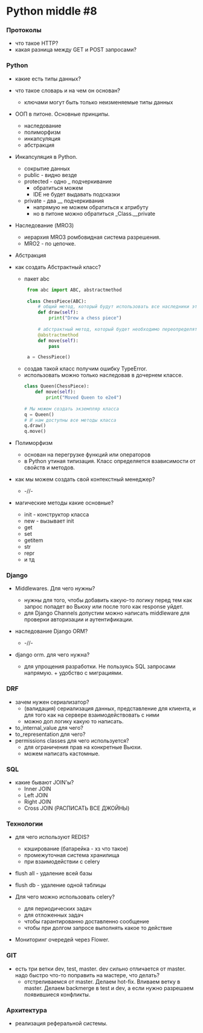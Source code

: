 # Python middle #8

### Протоколы

- что такое HTTP?
- какая разница между GET и POST запросами?

### Python
- какие есть типы данных?
- что такое словарь и на чем он основан?
  - ключами могут быть только неизменяемые типы данных
- ООП в питоне. Основные принципы.
  - наследование
  - полиморфизм
  - инкапсуляция
  - абстракция
- Инкапсуляция в Python.
  - сокрытие данных
  - public - видно везде
  - protected - одно _ подчеркивание
    - обратиться можем
    - IDE не будет выдавать подсказки
  - private - два __ подчеркивания
    - напрямую не можем обратиться к атрибуту
    - но в питоне можно обратиться _Class.__private
- Наследование (MRO3)
  - иерархия MRO3 ромбовидная система разрешения. 
  - MRO2 - по цепочке.
- Абстракция
- как создать Абстрактный класс?
  - пакет abc
    ````python
     from abc import ABC, abstractmethod
 
     class ChessPiece(ABC):
         # общий метод, который будут использовать все наследники этого класса
         def draw(self):
             print("Drew a chess piece")
   
         # абстрактный метод, который будет необходимо переопределять для каждого подкласса
         @abstractmethod
         def move(self):
             pass
    
     a = ChessPiece()
    ````
  - создав такой класс получим ошибку TypeError.
  - использовать можно только наследовав в дочернем классе.
    ````python
    class Queen(ChessPiece):
        def move(self):
            print("Moved Queen to e2e4")
   
    # Мы можем создать экземпляр класса
    q = Queen()
    # И нам доступны все методы класса
    q.draw()
    q.move()
    ````
- Полиморфизм
  - основан на перегрузке функций или операторов
  - в Python утиная типизация. Класс определяется взависимости от свойств и методов.

- как мы можем создать свой контекстный менеджер?
  - -//-

- магические методы какие основные?
  - init - конструктор класса
  - new - вызывает init
  - get
  - set
  - getitem
  - str
  - repr
  - и тд


### Django

- Middlewares. Для чего нужны?
  - нужны для того, чтобы добавить какую-то логику перед тем как запрос попадет во Вьюху или после того как response уйдет.
  - для Django Channels допустим можно написать middleware для проверки авторизации и аутентификации.

- наследование Django ORM?
  - -//-

- django orm. для чего нужна?
  - для упрощения разработки. Не пользуясь SQL запросами напрямую. + удобство с миграциями.


### DRF
- зачем нужен сериализатор?
  - (валидация) сериализация данных, представление для клиента, и для того как на сервере взаимодействовать с ними
  - можно доп логику какую то написать.
- to_internal_value для чего?
- to_representation для чего?
- permissions classes для чего используется?
  - для ограничения прав на конкретные Вьюхи.
  - можем написать кастомные.


### SQL
- какие бывают JOIN'ы?
  - Inner JOIN
  - Left JOIN
  - Right JOIN
  - Cross JOIN (РАСПИСАТЬ ВСЕ ДЖОЙНЫ)

### Технологии
- для чего используют REDIS?
  - кэширование (батарейка - хз что такое)
  - промежуточная система хранилища
  - при взаимодействии с celery
- flush all - удаление всей базы
- flush db - удаление одной таблицы

- Для чего можно использовать celery?
  - для периодических задач
  - для отложенных задач
  - чтобы гарантированно доставленно сообщение
  - чтобы при долгом запросе выполнять какое то действие
- Мониторинг очередей через Flower.

### GIT
- есть три ветки dev, test, master. dev сильно отличается от master. надо быстро что-то поправить на мастере, что делать?
  - отстреливаемся от master. Делаем hot-fix. Вливаем ветку в master. Делаем backmerge в test и dev, а если нужно разрешаем появившиеся конфликты.

### Архитектура
- реализация реферальной системы.
